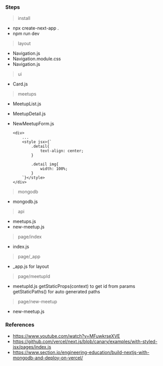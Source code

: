 ### Steps

> install
- npx create-next-app .
- npm run dev

> layout
- Navigation.js
- Navigation.module.css
- Navigation.js

> ui
- Card.js

> meetups
- MeetupList.js
- MeetupDetail.js
- NewMeetupForm.js

    ```
    <div>
        ...
        <style jsx>{`
            .detail{
                text-align: center;
            }

            .detail img{
                width: 100%;
            }
        `}</style>
    </div>
    ```
> mongodb
- mongodb.js

> api 
- meetups.js
- new-meetup.js

> page/index
- index.js

> page/_app
- _app.js for layout

> page/meetupId
- meetupId.js 
    getStaticProps(context) to get id from params
    getStaticPaths() for auto generated paths

> page/new-meetup
- new-meetup.js

### References

- https://www.youtube.com/watch?v=MFuwkrseXVE
- https://github.com/vercel/next.js/blob/canary/examples/with-styled-jsx/pages/index.js
- https://www.section.io/engineering-education/build-nextjs-with-mongodb-and-deploy-on-vercel/
